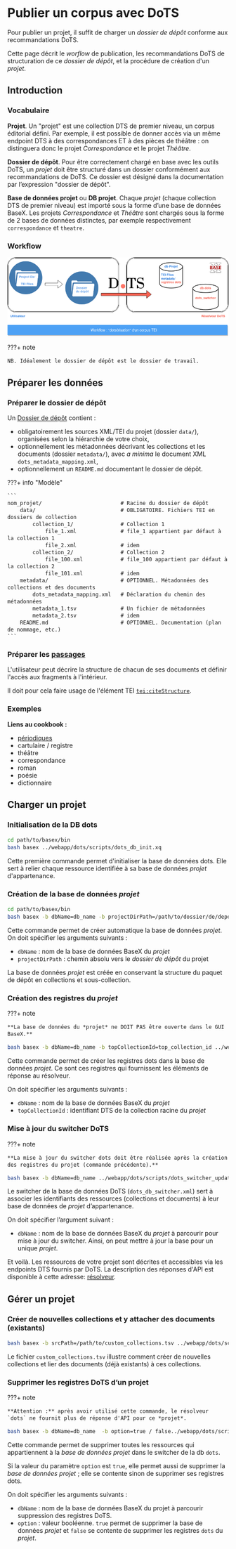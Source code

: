 # Publier un corpus avec DoTS


Pour publier un projet, il suffit de charger un *dossier de dépôt* conforme aux recommandations DoTS.

Cette page décrit le *worflow* de publication, les recommandations DoTS de structuration de ce *dossier de dépôt*, et la procédure de création d'un *projet*.



## Introduction

### Vocabulaire

**Projet**. Un "projet" est une collection DTS de premier niveau, un corpus éditorial défini. Par exemple, il est possible de donner accès via un même endpoint DTS à des correspondances ET à des pièces de théâtre : on distinguera donc le projet *Correspondance* et le projet *Théâtre*.


**Dossier de dépôt**. Pour être correctement chargé en base avec les outils DoTS, un *projet* doit être structuré dans un dossier conformément aux recommandations de DoTS. Ce dossier est désigné dans la documentation par l’expression "dossier de dépôt".

**Base de données projet** ou **DB projet**. Chaque *projet* (chaque collection DTS de premier niveau) est importé sous la forme d’une base de données BaseX. Les projets *Correspondance* et *Théâtre* sont chargés sous la forme de 2 bases de données distinctes, par exemple respectivement `correspondance` et `theatre`.


### Workflow

![Screenshot](img/dots_workflow.png)


???+ note

    NB. Idéalement le dossier de dépôt est le dossier de travail.


## Préparer les données

### Préparer le dossier de dépôt

Un [Dossier de dépôt](dots-project-folder.md) contient :

- obligatoirement les sources XML/TEI du projet (dossier `data/`), organisées selon la hiérarchie de votre choix,
- optionnellement les métadonnées décrivant les collections et les documents (dossier `metadata/`), avec *a minima* le document XML `dots_metadata_mapping.xml`,
- optionnellement un `README.md` documentant le dossier de dépôt.


???+ info "Modèle"

	```
	nom_projet/							# Racine du dossier de dépôt
		data/							# OBLIGATOIRE. Fichiers TEI en dossiers de collection
			collection_1/				# Collection 1
				file_1.xml				# file_1 appartient par défaut à la collection 1
				file_2.xml				# idem
			collection_2/				# Collection 2
				file_100.xml			# file_100 appartient par défaut à la collection 2
				file_101.xml			# idem
		metadata/						# OPTIONNEL. Métadonnées des collections et des documents
			dots_metadata_mapping.xml	# Déclaration du chemin des métadonnées
			metadata_1.tsv				# Un fichier de métadonnées
			metadata_2.tsv				# idem
		README.md						# OPTIONNEL. Documentation (plan de nommage, etc.)
	```


<!--
- Racine du projet – `nom_projet/`. Le nom de ce dossier est libre. Au chargement en base, vous pourrez spécifier le nom de la base de données BaseX, et l’identifiant DTS attribué à la collection racine. Vous pourrez aussi lui attribuer un titre.

- Les documents XML/TEI – `data/`. Ce dossier est **obligatoire**. Il contient les sources XML/TEI de votre *<a>projet</a>* organisées selon la hiérarchie de votre choix. Cette hiérarchie représente les collections par défaut de votre *projet*. Par exemple, ici, les documents `file_1.xml` et `file_2.xml` appartiennent à la collection `collection_1`.

- Les métadonnées – `metadata/`. Ce dossier est **optionnel**. S'il est présent, il doit contenir *a minima* un document XML `dots_metadata_mapping.xml` qui permet de déclarer finement où se trouvent les métadonnées de collections et / ou de documents. 
-->

### Préparer les [passages](dots-project-folder/#passages)

L'utilisateur peut décrire la structure de chacun de ses documents et définir l'accès aux fragments à l'intérieur.

Il doit pour cela faire usage de l'élément TEI [`tei:citeStructure`](https://tei-c.org/release/doc/tei-p5-doc/en/html/ref-citeStructure.html).


### Exemples

**Liens au cookbook :**

- [périodiques](cookbook.md/#publier-un-periodique)
- cartulaire / registre
- théâtre
- correspondance
- roman
- poésie
- dictionnaire


## Charger un projet

### Initialisation de la DB dots


```Bash
cd path/to/basex/bin
bash basex ../webapp/dots/scripts/dots_db_init.xq
```

Cette première commande permet d'initialiser la base de données dots. Elle sert à relier chaque ressource identifiée à sa base de données *projet* d'appartenance.

### Création de la base de données *projet*


```Bash
cd path/to/basex/bin
bash basex -b dbName=db_name -b projectDirPath=/path/to/dossier/de/depot ../webapp/dots/scripts/project_db_init.xq
```

Cette commande permet de créer automatique la base de données *projet*.
On doit spécifier les arguments suivants :

- `dbName` : nom de la base de données BaseX du *projet*
- `projectDirPath` : chemin absolu vers le *dossier de dépôt* du projet

La base de données *projet* est créée en conservant la structure du paquet de dépôt en collections et sous-collection. 

### Création des registres du *projet*

???+ note

	**La base de données du *projet* ne DOIT PAS être ouverte dans le GUI BaseX.**

```Bash
bash basex -b dbName=db_name -b topCollectionId=top_collection_id ../webapp/dots/scripts/project_registers_create.xq
```

Cette commande permet de créer les registres dots dans la base de données *projet*. Ce sont ces registres qui fournissent les éléments de réponse au résolveur.

On doit spécifier les arguments suivants :

- `dbName` : nom de la base de données BaseX du *projet*
- `topCollectionId` : identifiant DTS de la collection racine du *projet*

### Mise à jour du switcher DoTS

???+ note

	**La mise à jour du switcher dots doit être réalisée après la création des registres du projet (commande précédente).**

```Bash
bash basex -b dbName=db_name ../webapp/dots/scripts/dots_switcher_update.xq
```

Le switcher de la base de données DoTS (`dots_db_switcher.xml`) sert à associer les identifiants des ressources (collections et documents) à leur base de données de *projet* d’appartenance.

On doit spécifier l’argument suivant :

- `dbName` : nom de la base de données BaseX du *projet* à parcourir pour mise à jour du switcher. Ainsi, on peut mettre à jour la base pour un unique *projet*.

Et voilà. Les ressources de votre projet sont décrites et accessibles via les endpoints DTS fournis par DoTS. La description des réponses d'API est disponible à cette adresse: [résolveur](resolver).


## Gérer un projet

### Créer de nouvelles collections et y attacher des documents (existants)


```Bash
bash basex -b srcPath=/path/to/custom_collections.tsv ../webapp/dots/scripts/create_custom_collections.xq 
```

Le fichier `custom_collections.tsv` illustre comment créer de nouvelles collections et lier des documents (déjà existants) à ces collections.


### Supprimer les registres DoTS d’un projet

???+ note

	**Attention :** après avoir utilisé cette commande, le résolveur `dots` ne fournit plus de réponse d'API pour ce *projet*.

```Bash
bash basex -b dbName=db_name  -b option=true / false../webapp/dots/scripts/dots_registers_delete.xq
```

Cette commande permet de supprimer toutes les ressources qui appartiennent à la *base de données projet* dans le switcher de la db `dots`. 

Si la valeur du paramètre `option` est `true`, elle permet aussi de supprimer la *base de données projet* ; elle se contente sinon de supprimer ses registres dots.

On doit spécifier les arguments suivants :

- `dbName` : nom de la base de données BaseX du projet à parcourir suppression des registres DoTS.
- `option` : valeur booléenne. `true` permet de supprimer la base de données *projet* et `false` se contente de supprimer les registres `dots` du *projet*. 


